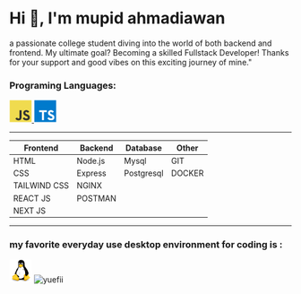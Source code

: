 <h1 align="left">Hi 👋, I'm mupid ahmadiawan</h1>
<p align="left">a passionate college student diving into the world of both backend and frontend. My ultimate goal? Becoming a skilled Fullstack Developer! Thanks for your support and good vibes on this exciting journey of mine."</p>

<h3 align="left">Programing Languages:</h3>
<p align="left">
<!-- JAVASCRIPT -->
<a href="https://developer.mozilla.org/en-US/docs/Web/JavaScript" target="_blank" rel="noreferrer"> <img src="https://raw.githubusercontent.com/devicons/devicon/master/icons/javascript/javascript-original.svg" alt="javascript" width="40" height="40"/> </a>
<!-- TYPESCRIPT -->
<a href="https://www.typescriptlang.org/" target="_blank" rel="noreferrer"> <img src="https://raw.githubusercontent.com/devicons/devicon/master/icons/typescript/typescript-original.svg" alt="typescript" width="40" height="40"/> </a> </p>
</p>
 
 _______________________________________________________________________
  Frontend           |Backend           |Database        |Other         
  -------------------|------------------|----------------|--------------
   HTML              | Node.js          | Mysql          |GIT            
   CSS               | Express          | Postgresql     |DOCKER         
   TAILWIND CSS      | NGINX            |                |               
   REACT JS          | POSTMAN          |                |               
   NEXT JS           |                  |                |               
 
 -----------------------------------------------------------------------

<h3 align="left">my favorite everyday use desktop environment for coding is :</h3><a href="https://www.linux.org/" target="_blank" rel="noreferrer"> <img src="https://raw.githubusercontent.com/devicons/devicon/master/icons/linux/linux-original.svg" alt="linux" width="40" height="40"/></a>

<img align="center" src="https://github-readme-stats.vercel.app/api/top-langs?username=yuefii&show_icons=true&locale=en&layout=compact" alt="yuefii" />
